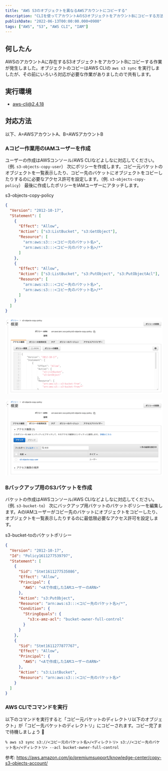 ```yaml
---
title: "AWS S3のオブジェクトを異なるAWSアカウントにコピーする"
description: "CLIを使ってアカウントAのS3オブジェクトをアカウントBにコピーする方法を解説しました。IAMユーザーやバケットポリシーの設定手順も記載しました。"
publishDate: "2022-06-13T00:00:00.000+0900"
tags: ["AWS", "S3", "AWS CLI", "IAM"]
---
```


## 何したん

AWSのアカウントAに存在するS3オブジェクトをアカウントBにコピーする作業が発生しました。オブジェクトのコピーはAWS CLIの `aws s3 sync` を実行しましたが、その前にいろいろ対応が必要な作業がありましたので共有します。

## 実行環境

- aws-cli@2.4.18

## 対応方法

以下、A=AWSアカウントA、B=AWSアカウントB

### Aコピー作業用のIAMユーザーを作成

ユーザーの作成はAWSコンソール/AWS CLIなどよしなに対応してください。（例. `s3-objects-copy-user`）
次にポリシーを作成します。コピー元バケットのオブジェクトを一覧表示したり、コピー先のバケットにオブジェクトをコピーしたりするのに必要なアクセス許可を設定します。（例. `s3-objects-copy-policy`）
最後に作成したポリシーをIAMユーザーにアタッチします。

s3-objects-copy-policy

```json
{
  "Version": "2012-10-17",
  "Statement": [
    {
      "Effect": "Allow",
      "Action": ["s3:ListBucket", "s3:GetObject"],
      "Resource": [
        "arn:aws:s3:::<コピー元のバケット名>",
        "arn:aws:s3:::<コピー元のバケット名>/*"
      ]
    },
    {
      "Effect": "Allow",
      "Action": ["s3:ListBucket", "s3:PutObject", "s3:PutObjectAcl"],
      "Resource": [
        "arn:aws:s3:::<コピー先のバケット名>",
        "arn:aws:s3:::<コピー先のバケット名>/*"
      ]
    }
  ]
}
```

![](../../assets/images/post/0fdd8971c08a-20220613.png)

![](../../assets/images/post/628664786a5b-20220613.png)

### Bバックアップ用のS3バケットを作成

バケットの作成はAWSコンソール/AWS CLIなどよしなに対応してください。（例. `s3-bucket-to`）
次にバックアップ用バケットのバケットポリシーを編集します。AのIAMユーザーがコピー先のバケットにオブジェクトをコピーしたり、オブジェクトを一覧表示したりするのに最低限必要なアクセス許可を設定します。

s3-bucket-toのバケットポリシー

```json
{
  "Version": "2012-10-17",
  "Id": "Policy1611277539797",
  "Statement": [
    {
      "Sid": "Stmt1611277535086",
      "Effect": "Allow",
      "Principal": {
        "AWS": "<Aで作成したIAMユーザーのARN>"
      },
      "Action": "s3:PutObject",
      "Resource": "arn:aws:s3:::<コピー先のバケット名>/*",
      "Condition": {
        "StringEquals": {
          "s3:x-amz-acl": "bucket-owner-full-control"
        }
      }
    },
    {
      "Sid": "Stmt1611277877767",
      "Effect": "Allow",
      "Principal": {
        "AWS": "<Aで作成したIAMユーザーのARN>"
      },
      "Action": "s3:ListBucket",
      "Resource": "arn:aws:s3:::<コピー先のバケット名>"
    }
  ]
}
```

### AWS CLIでコマンドを実行

以下のコマンドを実行すると「コピー元バケットのディレクトリ以下のオブジェクト」が「コピー先バケットのディレクトリ」にコピーされます。コピー完了まで待機しましょう 🛌

```shell
% aws s3 sync s3://<コピー元のバケット名>/<ディレクトリ> s3://<コピー先のバケット名>/<ディレクトリ> --acl bucket-owner-full-control
```

参考: https://aws.amazon.com/jp/premiumsupport/knowledge-center/copy-s3-objects-account/
